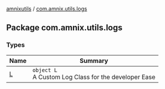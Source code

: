 [amnixutils](../index.md) / [com.amnix.utils.logs](./index.md)

## Package com.amnix.utils.logs

### Types

| Name | Summary |
|---|---|
| [L](-l/index.md) | `object L`<br>A Custom Log Class for the developer Ease |
